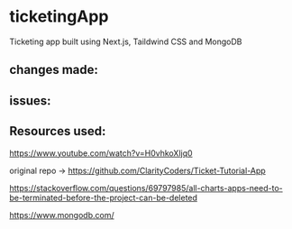 # ticketingApp
Ticketing app built using Next.js, Taildwind CSS and MongoDB


## changes made:

## issues: 

## Resources used:

https://www.youtube.com/watch?v=H0vhkoXljq0

original repo -> https://github.com/ClarityCoders/Ticket-Tutorial-App


https://stackoverflow.com/questions/69797985/all-charts-apps-need-to-be-terminated-before-the-project-can-be-deleted


https://www.mongodb.com/